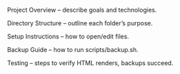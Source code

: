 Project Overview – describe goals and technologies.

Directory Structure – outline each folder’s purpose.

Setup Instructions – how to open/edit files.

Backup Guide – how to run scripts/backup.sh.

Testing – steps to verify HTML renders, backups succeed.

